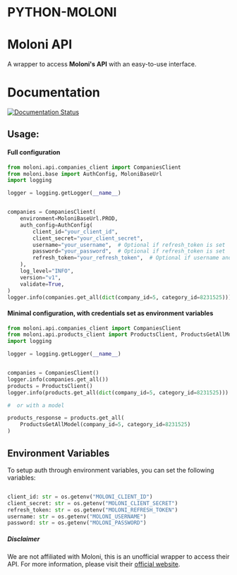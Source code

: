 PYTHON-MOLONI
==============

# Moloni API

A wrapper to access **Moloni's API** with an easy-to-use interface.

# Documentation

[![Documentation Status](https://img.shields.io/readthedocs/python-moloni?style=for-the-badge)](https://python-moloni.readthedocs.io/en/latest/)


## Usage:

#### Full configuration

```python
from moloni.api.companies_client import CompaniesClient
from moloni.base import AuthConfig, MoloniBaseUrl
import logging

logger = logging.getLogger(__name__)


companies = CompaniesClient(
    environment=MoloniBaseUrl.PROD,
    auth_config=AuthConfig(
        client_id="your_client_id",
        client_secret="your_client_secret",
        username="your_username",  # Optional if refresh_token is set
        password="your_password",  # Optional if refresh_token is set
        refresh_token="your_refresh_token",  # Optional if username and password are set
    ),
    log_level="INFO",
    version="v1",
    validate=True,
)
logger.info(companies.get_all(dict(company_id=5, category_id=8231525)))

```

#### Minimal configuration, with credentials set as environment variables


```python
from moloni.api.companies_client import CompaniesClient
from moloni.api.products_client import ProductsClient, ProductsGetAllModel
import logging 

logger = logging.getLogger(__name__)


companies = CompaniesClient()
logger.info(companies.get_all())
products = ProductsClient()
logger.info(products.get_all(dict(company_id=5, category_id=8231525)))

#  or with a model

products_response = products.get_all(
    ProductsGetAllModel(company_id=5, category_id=8231525)
)

```

## Environment Variables

To setup auth through environment variables, you can set the following variables:

```python

client_id: str = os.getenv("MOLONI_CLIENT_ID")
client_secret: str = os.getenv("MOLONI_CLIENT_SECRET")
refresh_token: str = os.getenv("MOLONI_REFRESH_TOKEN")
username: str = os.getenv("MOLONI_USERNAME")
password: str = os.getenv("MOLONI_PASSWORD")

```


##### Disclaimer

We are not affiliated with Moloni, this is an unofficial wrapper to access their API. For more information, please visit their [official website](https://www.moloni.pt/).